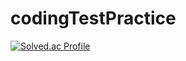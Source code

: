 # codingTestPractice

[![Solved.ac Profile](http://mazassumnida.wtf/api/v2/generate_badge?boj=xoaxod)](https://solved.ac/xoaxod/)
